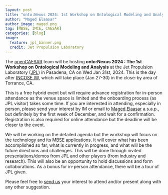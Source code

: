 ```yaml
---
layout: post
title: "onto:Nexus 2024: 1st Workshop on Ontological Modeling and Analysis"
author: "Maged Elaasar"
author_image: maged.png
tag: [MBSE, IMCE, CAESAR]
categories: [blog]
image:
  feature: jpl_banner.png
  credit: Jet Propulsion Laboratory
---
```


The [openCAESAR](https://www.opencaesar.io/) team will be hosting **onto:Nexus 2024 : The 1st Workshop on Ontological Modeling and Analysis** at the Jet Propulsion Laboratory ([JPL](https://www.jpl.nasa.gov/)) in Pasadena, CA on Wed Jan 31st, 2024. This is the day after [INCOSE IW](https://www.incose.org/IW2024), which will take place (Jan 27-30) in the close-by area of Torrance, CA.

This is a free hybrid event but will require advance registration for in-person attendance as the venue space is limited and the onboarding process (as JPL visitor) takes some time. If you are interested in attending, especially in person, please send your interest by IM or email to [Maged Elaasar](mailto:elaasar@jpl.nasa.gov) a.s.a.p., but definitely by the first week of December, and wait for a confirmation. Registration is also required for online attendance but the deadline will be closer to the event.

We will be working on the detailed agenda but the workshop will focus on the technology and its MBSE applications. It will cover what has been accomplished so far, what is currently in progress, and what will be the future directions and challenges. This will be done through invited presentations/demos from JPL and other players (from industry and research). This will also be an opportunity to hold discussions and form collaborations. As a bonus for in-person attendance, there will be a tour of JPL given.

Please feel free to [send us](mailto:elaasar@jpl.nasa.gov) your interest to attend and/or present along with any other suggestion.